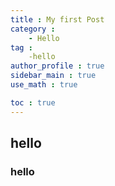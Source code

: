 ```yaml
---
title : My first Post 
category : 
    - Hello
tag : 
    -hello 
author_profile : true
sidebar_main : true
use_math : true 

toc : true
---
```


## hello 
### hello